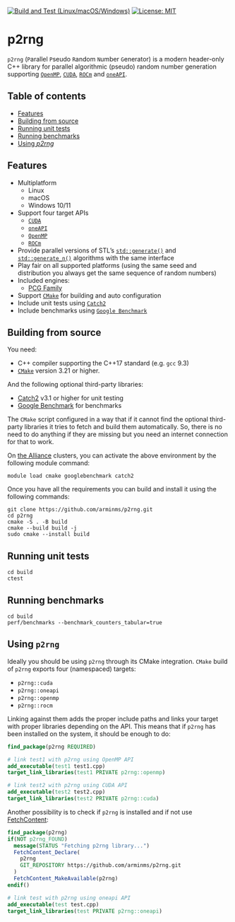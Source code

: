 [![Build and Test (Linux/macOS/Windows)](https://github.com/arminms/p2rng/actions/workflows/cmake-multi-platform.yml/badge.svg)](https://github.com/arminms/p2rng/actions/workflows/cmake-multi-platform.yml)
[![License: MIT](https://img.shields.io/badge/License-MIT-yellow.svg)](https://opensource.org/licenses/MIT)
# p2rng 
`p2rng` (`P`arallel `P`seudo `R`andom `N`umber `G`enerator) is a modern header-only C++
library for parallel algorithmic (pseudo) random number generation supporting
[`OpenMP`](https://www.openmp.org/), [`CUDA`](https://developer.nvidia.com/cuda-zone),
[`ROCm`](https://www.amd.com/en/graphics/servers-solutions-rocm) and
[`oneAPI`](https://www.intel.com/content/www/us/en/developer/tools/oneapi/overview.html).

## Table of contents
- [Features](#features)
- [Building from source](#building-from-source)
- [Running unit tests](#running-unit-tests)
- [Running benchmarks](#running-benchmarks)
- [Using *p2rng*](#using-p2rng)

## Features
- Multiplatform
  - Linux
  - macOS
  - Windows 10/11
- Support four target APIs
  - [`CUDA`](https://developer.nvidia.com/cuda-zone)
  - [`oneAPI`](https://www.intel.com/content/www/us/en/developer/tools/oneapi/overview.html)
  - [`OpenMP`](https://www.openmp.org/)
  - [`ROCm`](https://www.amd.com/en/graphics/servers-solutions-rocm)
- Provide parallel versions of STL’s
[`std::generate()`](https://en.cppreference.com/w/cpp/algorithm/generate) and [`std::generate_n()`](https://en.cppreference.com/w/cpp/algorithm/generate_n) algorithms with the same interface 
- Play fair on all supported platforms (using the same seed and distribution you
 always get the same sequence of random numbers)
- Included engines:
  - [PCG Family](https://www.pcg-random.org/)
- Support [`CMake`](https://cmake.org/) for building and auto configuration
- Include unit tests using [`Catch2`](https://github.com/catchorg/Catch2)
- Include benchmarks using [`Google Benchmark`](https://github.com/google/benchmark)

## Building from source
You need:
- C++ compiler supporting the C++17 standard (e.g. `gcc` 9.3)
- [`CMake`](https://cmake.org/) version 3.21 or higher.

And the following optional third-party libraries:
* [Catch2](https://github.com/catchorg/Catch2) v3.1 or higher for unit testing
* [Google Benchmark](https://github.com/google/benchmark) for benchmarks

The `CMake` script configured in a way that if it cannot find the optional third-party libraries it tries to fetch and build them automatically. So, there is no need to do anything if they are missing but you need an internet connection for that to work.

On [the Alliance](https://alliancecan.ca/) clusters, you can activate the above environment by the following module command:
```shell
module load cmake googlebenchmark catch2
```
Once you have all the requirements you can build and install it using the
following commands:
```shell
git clone https://github.com/arminms/p2rng.git
cd p2rng
cmake -S . -B build
cmake --build build -j
sudo cmake --install build
```
## Running unit tests
```shell
cd build
ctest
```
## Running benchmarks
```shell
cd build
perf/benchmarks --benchmark_counters_tabular=true
```
## Using `p2rng`
Ideally you should be using `p2rng` through its CMake integration. `CMake` build
of `p2rng` exports four (namespaced) targets:
- `p2rng::cuda`
- `p2rng::oneapi`
- `p2rng::openmp`
- `p2rng::rocm`

Linking against them adds the proper include paths and links your target with
proper libraries depending on the API. This means that if `p2rng` has been installed on the system, it should be enough to do:
```cmake
find_package(p2rng REQUIRED)

# link test1 with p2rng using OpenMP API
add_executable(test1 test1.cpp)
target_link_libraries(test1 PRIVATE p2rng::openmp)

# link test2 with p2rng using CUDA API
add_executable(test2 test2.cpp)
target_link_libraries(test2 PRIVATE p2rng::cuda)
```

Another possibility is to check if `p2rng` is installed and if not use
[FetchContent](https://cmake.org/cmake/help/latest/module/FetchContent.html):

```cmake
find_package(p2rng)
if(NOT p2rng_FOUND)
  message(STATUS "Fetching p2rng library...")
  FetchContent_Declare(
    p2rng
    GIT_REPOSITORY https://github.com/arminms/p2rng.git
  )
  FetchContent_MakeAvailable(p2rng)
endif()

# link test with p2rng using oneapi API
add_executable(test test.cpp)
target_link_libraries(test PRIVATE p2rng::oneapi)

```

